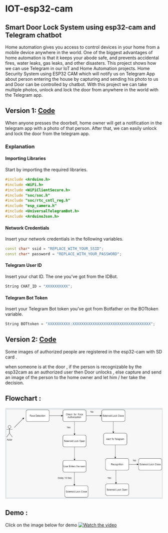 # IOT-esp32-cam
## Smart Door Lock System using esp32-cam and Telegram chatbot 


Home automation gives you access to control devices in your home from a mobile device anywhere in the world. One of the biggest advantages of home automation is that it keeps your abode safe, and prevents accidental fires, water leaks, gas leaks, and other disasters. This project shows how we can use Telegram in our IoT and Home Automation projects. Home Security System using ESP32 CAM which will notify us on Telegram App about person entering the house by capturing and sending his photo to us and Door can be controlled by chatbot. With this project we can take multiple photos, unlock and lock the door from anywhere in the world with the Telegram app.

## Version 1: [Code](esp32cam_telegram_smart_door_lock.ino)

When anyone presses the doorbell, home owner  will get a notification in the telegram app with a photo of that person. After that, we can easily unlock and lock the door from the telegram app.

### Explanation

#### Importing Libraries
Start by importing the required libraries.
```ino
#include <Arduino.h>
#include <WiFi.h>
#include <WiFiClientSecure.h>
#include "soc/soc.h"
#include "soc/rtc_cntl_reg.h"
#include "esp_camera.h"
#include <UniversalTelegramBot.h>
#include <ArduinoJson.h>
```
#### Network Credentials
Insert your network credentials in the following variables.
```ino
const char* ssid = "REPLACE_WITH_YOUR_SSID";
const char* password = "REPLACE_WITH_YOUR_PASSWORD";
```

#### Telegram User ID
Insert your chat ID. The one you’ve got from the IDBot.
```ino
String CHAT_ID = "XXXXXXXXXX";
```



#### Telegram Bot Token
Insert your Telegram Bot token you’ve got from Botfather on the BOTtoken variable.
```ino
String BOTtoken = "XXXXXXXXXX:XXXXXXXXXXXXXXXXXXXXXXXXXXXXXXXXXXX";
```

## Version 2: [Code](esp32-cam_Facerecognition_and_telegram_smartlock.ino)

Some images of authorized people are registered in the esp32-cam with SD card .

when someone is at the door , if the person is recognizable by the esp32cam as an authorized user then Door unlocks , else capture and send an image of the person to the home owner and let him / her take the decision.

## Flowchart :
![Flowchart](flowchart.png)


##  Demo : 

Click on the image below for demo
[![Watch the video](https://img.youtube.com/vi/Woi7MhA4UIs/maxresdefault.jpg)](https://youtu.be/Woi7MhA4UIs)
